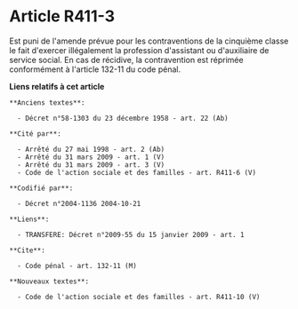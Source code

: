 # Article R411-3

Est puni de l'amende prévue pour les contraventions de la cinquième classe le fait d'exercer illégalement la profession
d'assistant ou d'auxiliaire de service social. En cas de récidive, la contravention est réprimée conformément à l'article
132-11 du code pénal.

**Liens relatifs à cet article**

	**Anciens textes**:

	  - Décret n°58-1303 du 23 décembre 1958 - art. 22 (Ab)

	**Cité par**:

	  - Arrêté du 27 mai 1998 - art. 2 (Ab)
	  - Arrêté du 31 mars 2009 - art. 1 (V)
	  - Arrêté du 31 mars 2009 - art. 3 (V)
	  - Code de l'action sociale et des familles - art. R411-6 (V)

	**Codifié par**:

	  - Décret n°2004-1136 2004-10-21

	**Liens**:

	  - TRANSFERE: Décret n°2009-55 du 15 janvier 2009 - art. 1

	**Cite**:

	  - Code pénal - art. 132-11 (M)

	**Nouveaux textes**:

	  - Code de l'action sociale et des familles - art. R411-10 (V)
